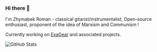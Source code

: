 ### Hi there 👋
I'm Zhymabek Roman - classical gitarist/instrumentalist, Open-source enthusiast, proponent of the idea of Marxism and Communism !

Currently working on [ExaGear](https://4pda.ru/forum/index.php?showtopic=992239) and associated projects.

![GitHub Stats](https://github-readme-stats.vercel.app/api?username=ZhymabekRoman&show_icons=true&hide_border=true)
